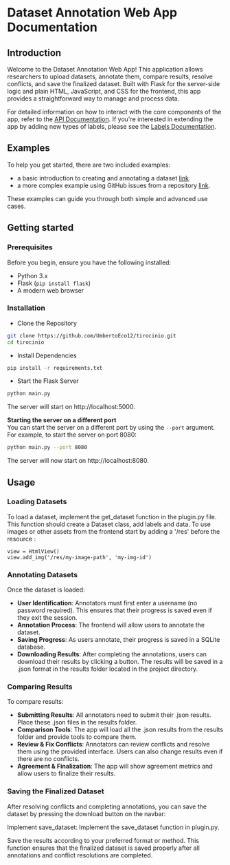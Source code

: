 
# Dataset Annotation Web App Documentation

## Introduction

Welcome to the Dataset Annotation Web App! This application allows researchers to upload datasets, annotate them, compare results, resolve conflicts, and save the finalized dataset. Built with Flask for the server-side logic and plain HTML, JavaScript, and CSS for the frontend, this app provides a straightforward way to manage and process data.

For detailed information on how to interact with the core components of the app, refer to the [API Documentation](./API.md). If you're interested in extending the app by adding new types of labels, please see the [Labels Documentation](./LABELS.md).
 
## Examples
To help you get started, there are two included examples: 
- a basic introduction to creating and annotating a dataset [link](./examples/basic/README.md).
- a more complex example using GitHub issues from a repository [link](./examples/github-issues/README.md).
  
These examples can guide you through both simple and advanced use cases.

## Getting started

### Prerequisites
Before you begin, ensure you have the following installed:

- Python 3.x
- Flask (`pip install flask`)
- A modern web browser

### Installation

 - Clone the Repository

```bash
git clone https://github.com/UmbertoEco12/tirocinio.git
cd tirocinio
```
 - Install Dependencies

```bash
pip install -r requirements.txt
```
- Start the Flask Server
```bash
python main.py
```
The server will start on http://localhost:5000.

**Starting the server on a different port**\
You can start the server on a different port by using the `--port` argument. For example, to start the server on port 8080:
```bash
python main.py --port 8080
```
The server will now start on http://localhost:8080.

## Usage

### Loading Datasets
To load a dataset, implement the get_dataset function in the plugin.py file. This function should create a Dataset class, add labels and data.
To use images or other assets from the frontend start by adding a '/res' before the resource :
```
view = HtmlView()
view.add_img('/res/my-image-path', 'my-img-id')
```
### Annotating Datasets
Once the dataset is loaded:

 - **User Identification**: Annotators must first enter a username (no password required). This ensures that their progress is saved even if they exit the session.
 - **Annotation Process**: The frontend will allow users to annotate the dataset.
 - **Saving Progress**: As users annotate, their progress is saved in a SQLite database.
 - **Downloading Results**: After completing the annotations, users can download their results by clicking a button. The results will be saved in a .json format in the results folder located in the project directory.

### Comparing Results
To compare results:

- **Submitting Results**: All annotators need to submit their .json results. Place these .json files in the results folder.
- **Comparison Tools**: The app will load all the .json results from the results folder and provide tools to compare them.
- **Review & Fix Conflicts**: Annotators can review conflicts and resolve them using the provided interface. Users can also change results even if there are no conflicts.
- **Agreement & Finalization**: The app will show agreement metrics and allow users to finalize their results.

### Saving the Finalized Dataset
After resolving conflicts and completing annotations, you can save the dataset by pressing the download button on the navbar:

Implement save_dataset: Implement the save_dataset function in plugin.py.

Save the results according to your preferred format or method.
This function ensures that the finalized dataset is saved properly after all annotations and conflict resolutions are completed.